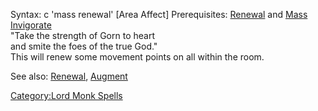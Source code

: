 Syntax: c 'mass renewal' \[Area Affect\] Prerequisites:
[Renewal](Renewal "wikilink") and [Mass
Invigorate](Mass_Invigorate "wikilink")  
"Take the strength of Gorn to heart  
and smite the foes of the true God."  
This will renew some movement points on all within the room.

See also: [Renewal](Renewal "wikilink"), [Augment](Augment "wikilink")

[Category:Lord Monk Spells](Category:Lord_Monk_Spells "wikilink")
